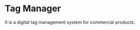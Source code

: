 Tag Manager
========================

It is a digital tag management system for commercial products.